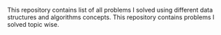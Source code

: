 This repository contains list of all problems I solved using different data structures and algorithms concepts. This repository contains problems I solved topic wise.
